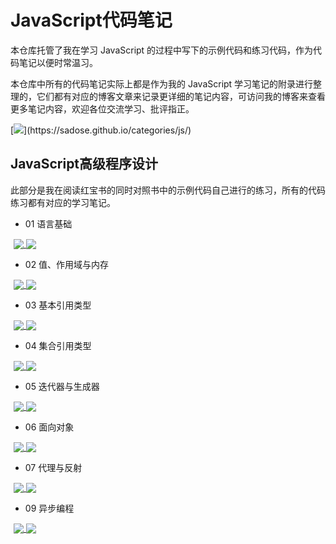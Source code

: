 # JavaScript代码笔记

本仓库托管了我在学习 JavaScript 的过程中写下的示例代码和练习代码，作为代码笔记以便时常温习。

本仓库中所有的代码笔记实际上都是作为我的 JavaScript 学习笔记的附录进行整理的，它们都有对应的博客文章来记录更详细的笔记内容，可访问我的博客来查看更多笔记内容，欢迎各位交流学习、批评指正。

[![](https://img.shields.io/static/v1?label=%E8%AE%BF%E9%97%AE&message=%E5%A4%A7%E6%A3%AE%E7%9A%84%E5%8D%9A%E5%AE%A2%20-%20JS%E4%B8%93%E6%A0%8F&labelColor=rgb(32,110,211)&color=rgb(58,186,233)&logo=Symantec&style=flat-square)](https://sadose.github.io/categories/js/)

## JavaScript高级程序设计

此部分是我在阅读红宝书的同时对照书中的示例代码自己进行的练习，所有的代码练习都有对应的学习笔记。

- 01 语言基础
<span style="margin-left:5px">
    <a href="https://sadose.github.io/2021/12/04/js001/">
        <img src="https://img.shields.io/static/v1?label=&message=%E7%AC%94%E8%AE%B0&color=orange" style="vertical-align:text-bottom;">
    </a>
    <a href="https://github.com/sadose/JavaScript-code-notes/blob/main/1%20JavaScript%E9%AB%98%E7%BA%A7%E7%A8%8B%E5%BA%8F%E8%AE%BE%E8%AE%A1/01%20%E8%AF%AD%E8%A8%80%E5%9F%BA%E7%A1%80.js">
        <img src="https://img.shields.io/static/v1?label=&message=%E4%BB%A3%E7%A0%81&color=blue" style="vertical-align:text-bottom;">
    </a>
</span>

- 02 值、作用域与内存
<span style="margin-left:5px">
    <a href="https://sadose.github.io/2021/12/07/js002/">
        <img src="https://img.shields.io/static/v1?label=&message=%E7%AC%94%E8%AE%B0&color=orange" style="vertical-align:text-bottom;">
    </a>
    <a href="https://github.com/sadose/JavaScript-code-notes/blob/main/1%20JavaScript%E9%AB%98%E7%BA%A7%E7%A8%8B%E5%BA%8F%E8%AE%BE%E8%AE%A1/02%20%E5%80%BC%E3%80%81%E4%BD%9C%E7%94%A8%E5%9F%9F%E4%B8%8E%E5%86%85%E5%AD%98.js">
        <img src="https://img.shields.io/static/v1?label=&message=%E4%BB%A3%E7%A0%81&color=blue" style="vertical-align:text-bottom;">
    </a>
</span>

- 03 基本引用类型
<span style="margin-left:5px">
    <a href="https://sadose.github.io/2021/12/08/js003/">
        <img src="https://img.shields.io/static/v1?label=&message=%E7%AC%94%E8%AE%B0&color=orange" style="vertical-align:text-bottom;">
    </a>
    <a href="https://github.com/sadose/JavaScript-code-notes/blob/main/1%20JavaScript%E9%AB%98%E7%BA%A7%E7%A8%8B%E5%BA%8F%E8%AE%BE%E8%AE%A1/03%20%E5%9F%BA%E6%9C%AC%E5%BC%95%E7%94%A8%E7%B1%BB%E5%9E%8B.js">
        <img src="https://img.shields.io/static/v1?label=&message=%E4%BB%A3%E7%A0%81&color=blue" style="vertical-align:text-bottom;">
    </a>
</span>

- 04 集合引用类型
<span style="margin-left:5px">
    <a href="https://sadose.github.io/2021/12/10/js004/">
        <img src="https://img.shields.io/static/v1?label=&message=%E7%AC%94%E8%AE%B0&color=orange" style="vertical-align:text-bottom;">
    </a>
    <a href="https://github.com/sadose/JavaScript-code-notes/blob/main/1%20JavaScript%E9%AB%98%E7%BA%A7%E7%A8%8B%E5%BA%8F%E8%AE%BE%E8%AE%A1/04%20%E9%9B%86%E5%90%88%E5%BC%95%E7%94%A8%E7%B1%BB%E5%9E%8B.js">
        <img src="https://img.shields.io/static/v1?label=&message=%E4%BB%A3%E7%A0%81&color=blue" style="vertical-align:text-bottom;">
    </a>
</span>

- 05 迭代器与生成器
<span style="margin-left:5px">
    <a href="https://sadose.github.io/2021/12/13/js005/">
        <img src="https://img.shields.io/static/v1?label=&message=%E7%AC%94%E8%AE%B0&color=orange" style="vertical-align:text-bottom;">
    </a>
    <a href="https://github.com/sadose/JavaScript-code-notes/blob/main/1%20JavaScript%E9%AB%98%E7%BA%A7%E7%A8%8B%E5%BA%8F%E8%AE%BE%E8%AE%A1/05%20%E8%BF%AD%E4%BB%A3%E5%99%A8%E4%B8%8E%E7%94%9F%E6%88%90%E5%99%A8.js">
        <img src="https://img.shields.io/static/v1?label=&message=%E4%BB%A3%E7%A0%81&color=blue" style="vertical-align:text-bottom;">
    </a>
</span>

- 06 面向对象
<span style="margin-left:5px">
    <a href="https://sadose.github.io/2021/12/15/js006/">
        <img src="https://img.shields.io/static/v1?label=&message=%E7%AC%94%E8%AE%B0&color=orange" style="vertical-align:text-bottom;">
    </a>
    <a href="https://github.com/sadose/JavaScript-code-notes/blob/main/1%20JavaScript%E9%AB%98%E7%BA%A7%E7%A8%8B%E5%BA%8F%E8%AE%BE%E8%AE%A1/06%20%E9%9D%A2%E5%90%91%E5%AF%B9%E8%B1%A1.js">
        <img src="https://img.shields.io/static/v1?label=&message=%E4%BB%A3%E7%A0%81&color=blue" style="vertical-align:text-bottom;">
    </a>
</span>

- 07 代理与反射
<span style="margin-left:5px">
    <a href="">
        <img src="https://img.shields.io/static/v1?label=&message=%E7%AC%94%E8%AE%B0&color=orange" style="vertical-align:text-bottom;">
    </a>
    <a href="https://github.com/sadose/JavaScript-code-notes/blob/main/1%20JavaScript%E9%AB%98%E7%BA%A7%E7%A8%8B%E5%BA%8F%E8%AE%BE%E8%AE%A1/07%20%E4%BB%A3%E7%90%86%E4%B8%8E%E5%8F%8D%E5%B0%84.js">
        <img src="https://img.shields.io/static/v1?label=&message=%E4%BB%A3%E7%A0%81&color=blue" style="vertical-align:text-bottom;">
    </a>
</span>

- 09 异步编程
<span style="margin-left:5px">
    <a href="">
        <img src="https://img.shields.io/static/v1?label=&message=%E7%AC%94%E8%AE%B0&color=orange" style="vertical-align:text-bottom;">
    </a>
    <a href="https://github.com/sadose/JavaScript-code-notes/blob/main/1%20JavaScript%E9%AB%98%E7%BA%A7%E7%A8%8B%E5%BA%8F%E8%AE%BE%E8%AE%A1/09%20%E5%BC%82%E6%AD%A5%E7%BC%96%E7%A8%8B.js">
        <img src="https://img.shields.io/static/v1?label=&message=%E4%BB%A3%E7%A0%81&color=blue" style="vertical-align:text-bottom;">
    </a>
</span>

<!-- <span style="margin-left:5px">
    <a href="">
        <img src="https://img.shields.io/static/v1?label=&message=%E7%AC%94%E8%AE%B0&color=orange" style="vertical-align:text-bottom;">
    </a>
    <a href="">
        <img src="https://img.shields.io/static/v1?label=&message=%E4%BB%A3%E7%A0%81&color=blue" style="vertical-align:text-bottom;">
    </a>
</span> -->
